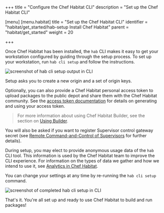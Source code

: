 +++
title = "Configure the Chef Habitat CLI"
description = "Set up the Chef Habitat CLI"

[menu]
  [menu.habitat]
    title = "Set up the Chef Habitat CLI"
    identifier = "habitat/get_started/hab-setup Install Chef Habitat"
    parent = "habitat/get_started"
    weight = 20

+++

Once Chef Habitat has been installed, the `hab` CLI makes it easy to get your workstation configured by guiding through the setup process. To set up your workstation, run `hab cli setup` and follow the instructions.

<img alt="screenshot of hab cli setup output in CLI" src="/images/screenshots/hab-setup.png">

Setup asks you to create a new origin and a set of origin keys.

Optionally, you can also provide a Chef Habitat personal access token to upload packages to the public depot and share them with the Chef Habitat community. See the [access token documentation](/docs/using-builder/#builder-token) for details on generating and using your access token.

> For more information about using Chef Habitat Builder, see the section on [Using Builder](/docs/using-builder/).

You will also be asked if you want to register Supervisor control gateway secret (see [Remote Command-and-Control of Supervisors](/docs/using-habitat/#remote-control) for further details).

During setup, you may elect to provide anonymous usage data of the `hab` CLI tool. This information is used by the Chef Habitat team to improve the CLI experience.
For information on the types of data we gather and how we intend to use it, see [Analytics in Chef Habitat](/docs/about-analytics).

You can change your settings at any time by re-running the `hab cli setup` command.

<img alt="screenshot of completed hab cli setup in CLI" src="/images/screenshots/hab-setup-complete.png">

That's it. You're all set up and ready to use Chef Habitat to build and run packages!
